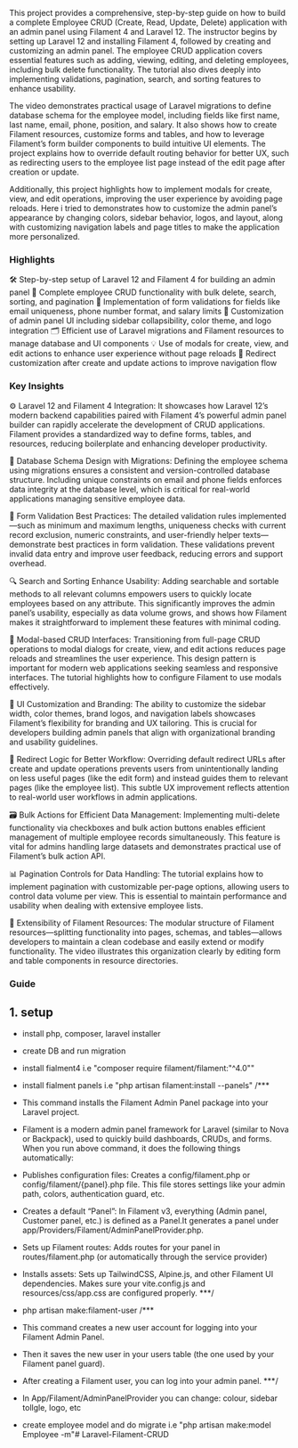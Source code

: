 

This project provides a comprehensive, step-by-step guide on how to build a complete Employee CRUD (Create, Read, Update, Delete) application with an admin panel using Filament 4 and Laravel 12. The instructor begins by setting up Laravel 12 and installing Filament 4, followed by creating and customizing an admin panel. The employee CRUD application covers essential features such as adding, viewing, editing, and deleting employees, including bulk delete functionality. The tutorial also dives deeply into implementing validations, pagination, search, and sorting features to enhance usability.

The video demonstrates practical usage of Laravel migrations to define database schema for the employee model, including fields like first name, last name, email, phone, position, and salary. It also shows how to create Filament resources, customize forms and tables, and how to leverage Filament’s form builder components to build intuitive UI elements. The project explains how to override default routing behavior for better UX, such as redirecting users to the employee list page instead of the edit page after creation or update.

Additionally, this project highlights how to implement modals for create, view, and edit operations, improving the user experience by avoiding page reloads. Here i tried to demonstrates how to customize the admin panel’s appearance by changing colors, sidebar behavior, logos, and layout, along with customizing navigation labels and page titles to make the application more personalized. 

### Highlights
🛠️ Step-by-step setup of Laravel 12 and Filament 4 for building an admin panel
👥 Complete employee CRUD functionality with bulk delete, search, sorting, and pagination
🔐 Implementation of form validations for fields like email uniqueness, phone number format, and salary limits
🎨 Customization of admin panel UI including sidebar collapsibility, color theme, and logo integration
🗂️ Efficient use of Laravel migrations and Filament resources to manage database and UI components
💡 Use of modals for create, view, and edit actions to enhance user experience without page reloads
🚀 Redirect customization after create and update actions to improve navigation flow

### Key Insights
⚙️ Laravel 12 and Filament 4 Integration: It showcases how Laravel 12’s modern backend capabilities paired with Filament 4’s powerful admin panel builder can rapidly accelerate the development of CRUD applications. Filament provides a standardized way to define forms, tables, and resources, reducing boilerplate and enhancing developer productivity.

🧩 Database Schema Design with Migrations: Defining the employee schema using migrations ensures a consistent and version-controlled database structure. Including unique constraints on email and phone fields enforces data integrity at the database level, which is critical for real-world applications managing sensitive employee data.

📝 Form Validation Best Practices: The detailed validation rules implemented—such as minimum and maximum lengths, uniqueness checks with current record exclusion, numeric constraints, and user-friendly helper texts—demonstrate best practices in form validation. These validations prevent invalid data entry and improve user feedback, reducing errors and support overhead.

🔍 Search and Sorting Enhance Usability: Adding searchable and sortable methods to all relevant columns empowers users to quickly locate employees based on any attribute. This significantly improves the admin panel’s usability, especially as data volume grows, and shows how Filament makes it straightforward to implement these features with minimal coding.

🔄 Modal-based CRUD Interfaces: Transitioning from full-page CRUD operations to modal dialogs for create, view, and edit actions reduces page reloads and streamlines the user experience. This design pattern is important for modern web applications seeking seamless and responsive interfaces. The tutorial highlights how to configure Filament to use modals effectively.

🎨 UI Customization and Branding: The ability to customize the sidebar width, color themes, brand logos, and navigation labels showcases Filament’s flexibility for branding and UX tailoring. This is crucial for developers building admin panels that align with organizational branding and usability guidelines.

🔗 Redirect Logic for Better Workflow: Overriding default redirect URLs after create and update operations prevents users from unintentionally landing on less useful pages (like the edit form) and instead guides them to relevant pages (like the employee list). This subtle UX improvement reflects attention to real-world user workflows in admin applications.

🗃️ Bulk Actions for Efficient Data Management: Implementing multi-delete functionality via checkboxes and bulk action buttons enables efficient management of multiple employee records simultaneously. This feature is vital for admins handling large datasets and demonstrates practical use of Filament’s bulk action API.

📊 Pagination Controls for Data Handling: The tutorial explains how to implement pagination with customizable per-page options, allowing users to control data volume per view. This is essential to maintain performance and usability when dealing with extensive employee lists.

🔧 Extensibility of Filament Resources: The modular structure of Filament resources—splitting functionality into pages, schemas, and tables—allows developers to maintain a clean codebase and easily extend or modify functionality. The video illustrates this organization clearly by editing form and table components in resource directories.

### Guide
## 1. setup
- install php, composer, laravel installer
- create DB and run migration
- install fialment4 i.e "composer require filament/filament:"^4.0""  
- install fialment panels i.e "php artisan filament:install --panels" 
/*** 
- This command installs the Filament Admin Panel package into your Laravel project.
- Filament is a modern admin panel framework for Laravel (similar to Nova or Backpack), used to quickly build dashboards, CRUDs, and forms.
When you run above command, it does the following things automatically:
- Publishes configuration files: Creates a config/filament.php or config/filament/{panel}.php file. This file stores settings like your admin path, colors, authentication guard, etc.
- Creates a default “Panel”: In Filament v3, everything (Admin panel, Customer panel, etc.) is defined as a Panel.It generates a panel under app/Providers/Filament/AdminPanelProvider.php.
- Sets up Filament routes: Adds routes for your panel in routes/filament.php (or automatically through the service provider)
- Installs assets: Sets up TailwindCSS, Alpine.js, and other Filament UI dependencies. Makes sure your vite.config.js and resources/css/app.css are configured properly.
***/

- php artisan make:filament-user
/***
- This command creates a new user account for logging into your Filament Admin Panel.
- Then it saves the new user in your users table (the one used by your Filament panel guard).
- After creating a Filament user, you can log into your admin panel.
***/

- In App/Filament/AdminPanelProvider you can change: colour, sidebar tollgle, logo, etc
- create employee model and do migrate i.e "php artisan make:model Employee -m"#   L a r a v e l - F i l a m e n t - C R U D  
 